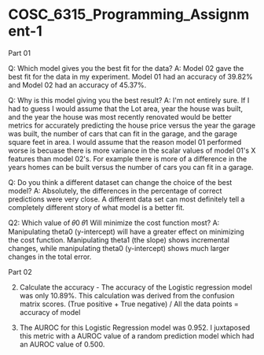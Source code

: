 # COSC_6315_Programming_Assignment-1

Part 01

Q: Which model gives you the best fit for the data?
A: Model 02 gave the best fit for the data in my experiment. Model 01 had an accuracy of 39.82% and Model 02 had an accuracy of 45.37%.

Q: Why is this model giving you the best result?
A: I'm not entirely sure. If I had to guess I would assume that the Lot area, year the house was built, and the year the house was most recently renovated would be better metrics for accurately predicting the house price versus the year the garage was built, the number of cars that can fit in the garage, and the garage square feet in area. I would assume that the reason model 01 performed worse is becuase there is more variance in the scalar values of model 01's X features than model 02's. For example there is more of a difference in the years homes can be built versus the number of cars you can fit in a garage. 

Q: Do you think a different dataset can change the choice of the best model?
A: Absolutely, the differences in the percentage of correct predictions were very close. A different data set can most definitely tell a completely different story of what model is a better fit.

Q2: Which value of 𝜃0 𝜃1 Will minimize the cost function most?
A: Manipulating theta0 (y-intercept) will have a greater effect on minimizing the cost function. Manipulating theta1 (the slope) shows incremental changes, while manipulating theta0 (y-intercept) shows much larger changes in the total error.


Part 02

2. Calculate the accuracy - The accuracy of the Logistic regression model was only 10.89%. This calculation was derived from the confusion matrix scores. (True positive + True negative) / All the data points = accuracy of model

3. The AUROC for this Logistic Regression model was 0.952. I juxtaposed this metric with a AUROC value of a random prediction model which had an AUROC value of 0.500.
